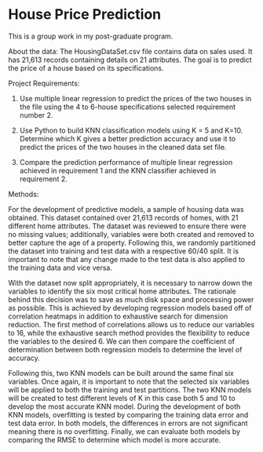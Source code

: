 # House Price Prediction
This is a group work in my post-graduate program.

About the data: The HousingDataSet.csv file contains data on sales used. It has 21,613 records containing details on 21 attributes. The goal is to predict the price of a house based on its specifications.

Project Requirements:

  1. Use multiple linear regression to predict the prices of the two houses in the file using the 4 to 6-house specifications selected requirement number 2.
  
  2. Use Python to build KNN classification models using K = 5 and K=10. Determine which K gives a better prediction accuracy and use it to predict the prices of the two houses in the cleaned data set file.
  
  3. Compare the prediction performance of multiple linear regression achieved in requirement 1 and the KNN classifier achieved in requirement 2.
  
Methods:

   For the development of predictive models, a sample of housing data was obtained. This dataset contained over 21,613 records of homes, with 21 different home
attributes. The dataset was reviewed to ensure there were no missing values; additionally, variables were both created and removed to better capture the age of a property. Following this, we randomly partitioned the dataset into training and test data with a respective 60/40 split. It is important to note that any change made to the test data is also applied to the training data and vice versa.
   
   With the dataset now split appropriately, it is necessary to narrow down the variables to identify the six most critical home attributes. The rationale behind this
decision was to save as much disk space and processing power as possible. This is achieved by developing regression models based off of correlation heatmaps in addition to exhaustive search for dimension reduction. The first method of correlations allows us to reduce our variables to 16, while the exhaustive search method provides the flexibility to reduce the variables to the desired 6. We can then compare the coefficient of determination between both regression models to determine the level of accuracy.
   
   Following this, two KNN models can be built around the same final six variables. Once again, it is important to note that the selected six variables will be
applied to both the training and test partitions. The two KNN models will be created to test different levels of K in this case both 5 and 10 to develop the most accurate KNN model. During the development of both KNN models, overfitting is tested by comparing the training data error and test data error. In both models, the differences in errors are not significant meaning there is no overfitting. Finally, we can evaluate both models by comparing the RMSE to determine which model is more accurate.

